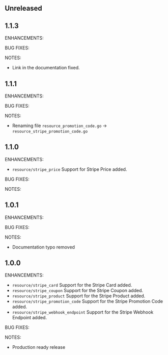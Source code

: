 ## Unreleased

## 1.1.3

ENHANCEMENTS:

BUG FIXES:

NOTES:

* Link in the documentation fixed.

## 1.1.1

ENHANCEMENTS:

BUG FIXES:

NOTES:

* Renaming file `resource_promotion_code.go` -> `resource_stripe_promotion_code.go`

## 1.1.0

ENHANCEMENTS:

* `resource/stripe_price` Support for Stripe Price added.

BUG FIXES:

NOTES:

## 1.0.1

ENHANCEMENTS:

BUG FIXES:

NOTES:

* Documentation typo removed

## 1.0.0

ENHANCEMENTS:

* `resource/stripe_card` Support for the Stripe Card added.
* `resource/stripe_coupon` Support for the Stripe Coupon added.
* `resource/stripe_product` Support for the Stripe Product added.
* `resource/stripe_promotion_code` Support for the Stripe Promotion Code added.
* `resource/stripe_webhook_endpoint` Support for the Stripe Webhook Endpoint added.

BUG FIXES:

NOTES:

* Production ready release

